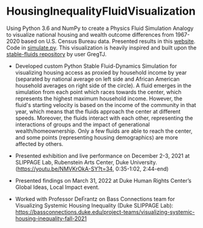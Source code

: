 # HousingInequalityFluidVisualization
Using Python 3.6 and NumPy to create a Physics Fluid Simulation Analogy to visualize national housing and wealth outcome differences from 1967-2020 based on U.S. Census Bureau data. Presented results in this [website](https://kushagraghosh.github.io/HousingInequalityFluidVisualization/). Code in [simulate.py](simulate.py). This visualization is heavily inspired and built upon the [stable-fluids repository](https://github.com/GregTJ/stable-fluids) by user GregTJ.

- Developed custom Python Stable Fluid-Dynamics Simulation for visualizing housing access as proxied by household income by year (separated by national average on left side and African American household averages on right side of the circle). A fluid emerges in the simulation from each point which races towards the center, which represents the highest maximum household income. However, the fluid's starting velocity is based on the income of the community in that year, which means that the fluids approach the center at different speeds. Moreover, the fluids interact with each other, representing the interactions of groups and the impact of generational wealth/homeownership. Only a few fluids are able to reach the center, and some points (representing housing demographics) are more affected by others.

- Presented exhibition and live performance on December 2-3, 2021 at SLIPPAGE Lab, Rubenstein Arts Center, Duke University. (https://youtu.be/NMVKrOkA-SY?t=34, 0:35-1:02, 2:44-end)
- Presented findings on March 31, 2022 at Duke Human Rights Center’s Global Ideas, Local Impact event.

- Worked with Professor DeFrantz on Bass Connections team for Visualizing Systemic Housing Inequality (Duke SLIPPAGE Lab): https://bassconnections.duke.edu/project-teams/visualizing-systemic-housing-inequality-fall-2021
